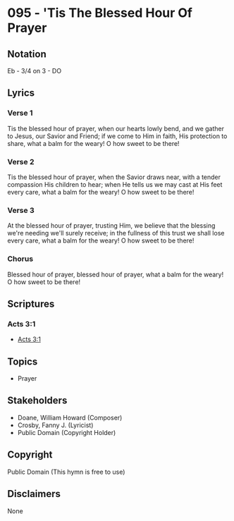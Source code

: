 # 095 - 'Tis The Blessed Hour Of Prayer

## Notation

Eb - 3/4 on 3 - DO

## Lyrics

### Verse 1

Tis the blessed hour of prayer, when our hearts lowly bend, and we gather to Jesus, our Savior and Friend; if we come to Him in faith, His protection to share, what a balm for the weary! O how sweet to be there!

### Verse 2

Tis the blessed hour of prayer, when the Savior draws near, with a tender compassion His children to hear; when He tells us we may cast at His feet every care, what a balm for the weary! O how sweet to be there!

### Verse 3

At the blessed hour of prayer, trusting Him, we believe that the blessing we're needing we'll surely receive; in the fullness of this trust we shall lose every care, what a balm for the weary! O how sweet to be there!

### Chorus

Blessed hour of prayer, blessed hour of prayer, what a balm for the weary! O how sweet to be there!


## Scriptures

### Acts 3:1

- [Acts 3:1](https://www.biblegateway.com/passage/?search=Acts%203%3A1)


## Topics

- Prayer

## Stakeholders

- Doane, William Howard (Composer)
- Crosby, Fanny J. (Lyricist)
- Public Domain (Copyright Holder)

## Copyright

Public Domain
(This hymn is free to use)

## Disclaimers

None

